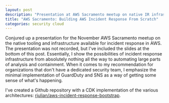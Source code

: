 ```yaml
---
layout: post
description: "Presentation at AWS Sacramento meetup on native IR infrastructure in AWS."
title: "AWS Sacramento: Building AWS Incident Response From Scratch"
categories: security cloud 
---
```

Conjured up a presentation for the November AWS Sacramento meetup on the native tooling and infrastructure available for incident response in AWS. The presentation was not recorded, but I've included the slides at the bottom of this post. Essentially, I show the possibilities of incident response infrastructure from absolutely nothing all the way to automating large parts of analysis and containment. When it comes to my recommendation for organizations that don't have a dedicated security
team, I emphasize the minimal implementation of GuardDuty and SNS as a way of getting some sense of what's happening.

I've created a Github repository with a CDK implementation of the various architectures: [rjulian/aws-incident-response-bootstrap](https://github.com/rjulian/aws-incident-response-bootstrap).

<object data="/assets/incident-response.pdf" width=1000 height=500 type="application/pdf"></object>


